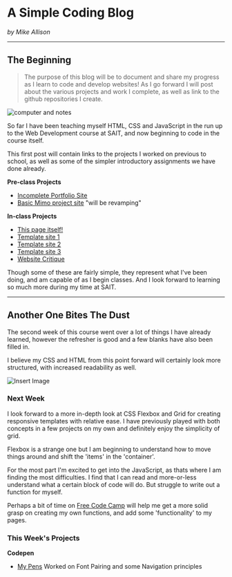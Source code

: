 # A Simple Coding Blog

*by Mike Allison*

---
[]()
[]()
[]()
---

## The Beginning

 >The purpose of this blog will be to document and share my progress as I learn to code and develop websites! As I go forward I will post about the various projects and work I complete, as well as link to the github repositories I create.

![computer and notes](https://i.picsum.photos/id/180/2400/1600.jpg?hmac=Ig-CXcpNdmh51k3kXpNqNqcDYTwXCIaonYiBOnLXBb8)

So far I have been teaching myself HTML, CSS and JavaScript in the run up to the Web Development course at SAIT, and now beginning to code in the course itself.

This first post will contain links to the projects I worked on previous to school, as well as some of the simpler introductory assignments we have done already.

**Pre-class Projects**
- [Incomplete Portfolio Site](https://github.com/Huntthee/majjic)
- [Basic Mimo project site](https://github.com/Huntthee/Huntthee.github.io) "will be revamping"

**In-class Projects**
- [This page itself!](#)
- [Template site 1](https://github.com/Huntthee/cpnt201-a1-pixfly)
- [Template site 2](https://github.com/Huntthee/cpnt201-a1-ethereal)
- [Template site 3](https://github.com/Huntthee/cpnt201-a1-editorial)
- [Website Critique](https://github.com/Huntthee/DSGN270-a1/blob/main/dsgn270-a1.md)

Though some of these are fairly simple, they represent what I've been doing, and am capable of as I begin classes. And I look forward to learning so much more during my time at SAIT.

---

## Another One Bites The Dust

The second week of this course went over a lot of things I have already learned, however the refresher is good and a few blanks have also been filled in.

I believe my CSS and HTML from this point forward will certainly look more structured, with increased readability as well. 

![Insert Image]()

### Next Week

I look forward to a more in-depth look at CSS Flexbox and Grid for creating responsive templates with relative ease. I have previously played with both concepts in a few projects on my own and definitely enjoy the simplicity of grid.

Flexbox is a strange one but I am beginning to understand how to move things around and shift the 'items' in the 'container'.

For the most part I'm excited to get into the JavaScript, as thats where I am finding the most difficulties. I find that I can read and more-or-less understand what a certain block of code will do. But struggle to write out a function for myself.

Perhaps a bit of time on [Free Code Camp](https://www.Freecodecamp.com) will help me get a more solid grasp on creating my own functions, and add some 'functionality' to my pages.

### This Week's Projects

**Codepen**
- [My Pens](https://codepen.io/huntthee) Worked on Font Pairing and some Navigation principles
